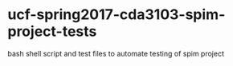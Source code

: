 # ucf-spring2017-cda3103-spim-project-tests
bash shell script and test files to automate testing of spim project

